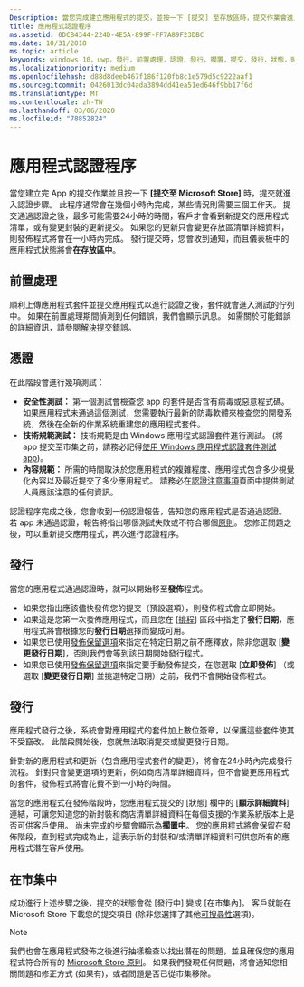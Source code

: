 ```yaml
---
Description: 當您完成建立應用程式的提交，並按一下 [提交] 至存放區時，提交作業會進入認證步驟。
title: 應用程式認證程序
ms.assetid: 0DCB4344-224D-4E5A-899F-FF7A89F23DBC
ms.date: 10/31/2018
ms.topic: article
keywords: windows 10，uwp，發行，前置處理，認證，發行，擱置，提交，發行，狀態，時間
ms.localizationpriority: medium
ms.openlocfilehash: d88d8deeb467f186f120fb8c1e579d5c9222aaf1
ms.sourcegitcommit: 0426013dc04ada3894dd41ea51ed646f9bb17f6d
ms.translationtype: MT
ms.contentlocale: zh-TW
ms.lasthandoff: 03/06/2020
ms.locfileid: "78852824"
---
```

# <a name="the-app-certification-process"></a>應用程式認證程序

當您建立完 App 的提交作業並且按一下 **\[提交至 Microsoft Store\]** 時，提交就進入認證步驟。 此程序通常會在幾個小時內完成，某些情況則需要三個工作天。 提交通過認證之後，最多可能需要24小時的時間，客戶才會看到新提交的應用程式清單，或有變更封裝的更新提交。 如果您的更新只會變更存放區清單詳細資料，則發佈程式將會在一小時內完成。  發行提交時，您會收到通知，而且儀表板中的應用程式狀態將會**在存放區中**。

## <a name="preprocessing"></a>前置處理

順利上傳應用程式套件並提交應用程式以進行認證之後，套件就會進入測試的佇列中。 如果在前置處理期間偵測到任何錯誤，我們會顯示訊息。 如需關於可能錯誤的詳細資訊，請參閱[解決提交錯誤](resolve-submission-errors.md)。

## <a name="certification"></a>憑證

在此階段會進行幾項測試：

-   **安全性測試：** 第一個測試會檢查您 app 的套件是否含有病毒或惡意程式碼。 如果應用程式未通過這個測試，您需要執行最新的防毒軟體來檢查您的開發系統，然後在全新的作業系統重建您的應用程式套件。
-   **技術規範測試：** 技術規範是由 Windows 應用程式認證套件進行測試。 (將 app 提交至市集之前，請務必記得[使用 Windows 應用程式認證套件測試 app](../debug-test-perf/windows-app-certification-kit.md))。
-   **內容規範：** 所需的時間取決於您應用程式的複雜程度、應用程式包含多少視覺化內容以及最近提交了多少應用程式。 請務必在[認證注意事項](notes-for-certification.md)頁面中提供測試人員應該注意的任何資訊。

認證程序完成之後，您會收到一份認證報告，告知您的應用程式是否通過認證。 若 app 未通過認證，報告將指出哪個測試失敗或不符合哪個[原則](store-policies.md)。 您修正問題之後，可以重新提交應用程式，再次進行認證程序。

## <a name="release"></a>發行

當您的應用程式通過認證時，就可以開始移至**發佈**程式。

- 如果您指出應該儘快發佈您的提交（預設選項），則發佈程式會立即開始。
- 如果這是您第一次發佈應用程式，而且您在 [[排程](configure-precise-release-scheduling.md#release)] 區段中指定了**發行日期**，應用程式將會根據您的**發行日期**選擇而變成可用。
- 如果您已使用[發佈保留選項](manage-submission-options.md#publishing-hold-options)來指定在特定日期之前不應釋放，除非您選取 [**變更發行日期**]，否則我們會等到該日期開始發行程式。
- 如果您已使用[發佈保留選項](manage-submission-options.md#publishing-hold-options)來指定要手動發佈提交，在您選取 [**立即發佈**] （或選取 [**變更發行日期**] 並挑選特定日期）之前，我們不會開始發佈程式。


## <a name="publishing"></a>發行

應用程式發行之後，系統會對應用程式的套件加上數位簽章，以保護這些套件使其不受竄改。 此階段開始後，您就無法取消提交或變更發行日期。

針對新的應用程式和更新（包含應用程式套件的變更），將會在24小時內完成發行流程。 針對只會變更選項的更新，例如商店清單詳細資料，但不會變更應用程式的套件，發佈程式將會花費不到一小時的時間。

當您的應用程式在發佈階段時，您應用程式提交的 [狀態] 欄中的 [**顯示詳細資料**] 連結，可讓您知道您的新封裝和商店清單詳細資料在每個支援的作業系統版本上是否可供客戶使用。 尚未完成的步驟會顯示為**擱置中**。 您的應用程式將會保留在發佈階段，直到程式完成為止，這表示新的封裝和/或清單詳細資料可供您所有的應用程式潛在客戶使用。

## <a name="in-the-store"></a>在市集中 

成功進行上述步驟之後，提交的狀態會從 [發行中] 變成 [在市集內]。 客戶就能在 Microsoft Store 下載您的提交項目 (除非您選擇了其他[可搜尋性](choose-visibility-options.md#discoverability)選項)。 

> [!NOTE]
> 我們也會在應用程式發佈之後進行抽樣檢查以找出潛在的問題，並且確保您的應用程式符合所有的 [Microsoft Store 原則](store-policies.md)。 如果我們發現任何問題，將會通知您相關問題和修正方式 (如果有)，或者問題是否已從市集移除。

 

 

 




